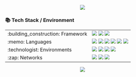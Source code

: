 <div align="center">
  <p>
    <img src="https://capsule-render.vercel.app/api?type=waving&height=300&color=gradient&text=Hello,%20I'm%20Ethan!" />
  </p>
</div>

### 📚 Tech Stack / Environment

<table>
  <tr>
    <td>:building_construction: Framework</td>
    <td>
      <img src="https://img.shields.io/badge/LLVM-262D3A.svg?style=for-the-badge&logo=LLVM&logoColor=white" />
      <img src="https://img.shields.io/badge/OpenGL-5586A4.svg?style=for-the-badge&logo=OpenGL&logoColor=white" />
      <img src="https://img.shields.io/badge/CMake-%23008FBA.svg?style=for-the-badge&logo=cmake&logoColor=white" />
    </td>
  </tr>

  <tr>
    <td>:memo: Languages</td>
    <td>
      <img src="https://img.shields.io/badge/c-%2300599C.svg?style=for-the-badge&logo=c&logoColor=white" />
      <img src="https://img.shields.io/badge/c++-%2300599C.svg?style=for-the-badge&logo=c%2B%2B&logoColor=white" />
      <img src="https://img.shields.io/badge/rust-%23CE412B.svg?style=for-the-badge&logo=rust" />
      <img src="https://img.shields.io/badge/python-3670A0?style=for-the-badge&logo=python&logoColor=ffdd54" />
      <img src="https://img.shields.io/badge/latex-%23008080.svg?style=for-the-badge&logo=latex&logoColor=white" />
      <img src="https://img.shields.io/badge/shell_script-%23121011.svg?style=for-the-badge&logo=gnu-bash&logoColor=white" />
    </td>
  </tr>

  <tr>
    <td>:technologist: Environments</td>
    <td>
      <img src="https://img.shields.io/badge/Arch%20Linux-1793D1?logo=arch-linux&logoColor=fff&style=for-the-badge" />
      <img src="https://img.shields.io/badge/VIM-%2311AB00.svg?style=for-the-badge&logo=vim&logoColor=white" />
      <img src="https://img.shields.io/badge/figma-%23F24E1E.svg?style=for-the-badge&logo=figma&logoColor=white" />
      <img src="https://img.shields.io/badge/github%20pages-121013?style=for-the-badge&logo=github&logoColor=white" />
    </td>
  </tr>
  
  <tr>
    <td>:zap: Networks</td>
    <td>
      <img src="https://img.shields.io/badge/Cloudflare-F38020?style=for-the-badge&logo=Cloudflare&logoColor=white" />
      <img src="https://img.shields.io/badge/nginx-%23009639.svg?style=for-the-badge&logo=nginx&logoColor=white" />
      <img src="https://img.shields.io/badge/docker-%230db7ed.svg?style=for-the-badge&logo=docker&logoColor=white" />
    </td>
  </tr>
</table>

<div align="center">
  <a href="https://github.com/anuraghazra/github-readme-stats">
    <img src="https://github-readme-stats.vercel.app/api/top-langs/?username=lanzarote0tr&langs_count=8&layout=compact&theme=github_dark&hide_border=true" />
  </a>
</div>

